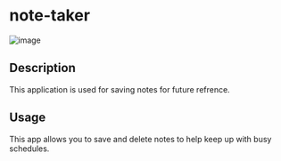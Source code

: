 # note-taker

![image](https://user-images.githubusercontent.com/78700475/120950146-c7778a80-c70b-11eb-8d5c-e0f5ca76c2d2.png)

## Description 
This application is used for saving notes for future refrence.
  
## Usage
This app allows you to save and delete notes to help keep up with busy schedules.
